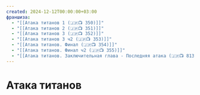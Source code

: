 ```yaml
---
created: 2024-12-12T00:00:00+03:00
франшиза:
  - "[[Атака титанов 1 (🇯🇵📺 350)]]"
  - "[[Атака титанов 2 (🇯🇵📺 351)]]"
  - "[[Атака титанов 3 (🇯🇵📺 352)]]"
  - "[[Атака титанов 3 ч2 (🇯🇵📺 353)]]"
  - "[[Атака титанов. Финал (🇯🇵📺 354)]]"
  - "[[Атака титанов. Финал ч2 (🇯🇵📺 355)]]"
  - "[[Атака титанов. Заключительная глава - Последняя атака (🇯🇵📺 813)]]"
---
```


# Атака титанов

